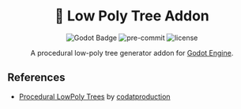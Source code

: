 
<div align="center">

# 🌳 Low Poly Tree Addon

![Godot Badge](https://img.shields.io/badge/godot-3.5-blue?logo=Godot-Engine&logoColor=white) ![pre-commit](https://img.shields.io/badge/pre--commit-enabled-brightgreen?logo=pre-commit&logoColor=white) ![license](https://img.shields.io/badge/license-MIT-green?logo=open-source-initiative&logoColor=white)

A procedural low-poly tree generator addon for [Godot Engine](https://godotengine.org/).

</div>

## References

- [Procedural LowPoly Trees](https://github.com/codatproduction/Procedural-Low-Poly-Trees/) by [codatproduction](https://github.com/codatproduction/)
